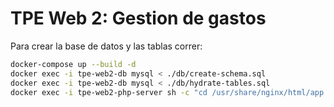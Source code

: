 # TPE Web 2: Gestion de gastos

<!--- TBC --->

Para crear la base de datos y las tablas correr:

```bash
docker-compose up --build -d
docker exec -i tpe-web2-db mysql < ./db/create-schema.sql
docker exec -i tpe-web2-db mysql < ./db/hydrate-tables.sql
docker exec -i tpe-web2-php-server sh -c "cd /usr/share/nginx/html/app && composer install"
```
